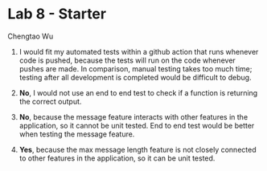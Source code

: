 # Lab 8 - Starter
Chengtao Wu

1. I would fit my automated tests within a github action that runs whenever code is pushed, because the tests will run on the code whenever pushes are made. In comparison, manual testing takes too much time; testing after all development is completed would be difficult to debug.
   
2. **No**, I would not use an end to end test to check if a function is returning the correct output.
   
3. **No**, because the message feature interacts with other features in the application, so it cannot be unit tested. End to end test would be better when testing the message feature.
   
4. **Yes**, because the max message length feature is not closely connected to other features in the application, so it can be unit tested.
